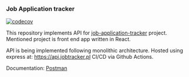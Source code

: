### Job Application tracker

[![codecov](https://codecov.io/gh/nekiro/job-application-tracker-api/branch/master/graph/badge.svg?token=0TUQ0HDAOV)](https://codecov.io/gh/nekiro/job-application-tracker-api)

This repository implements API for [job-application-tracker](https://github.com/energywraith/job-application-tracker) project.
Mentioned project is front end app written in React.

API is being implemented following monolithic architecture.
Hosted using express at: https://api.jobtracker.pl
CI/CD via Github Actions.

Documentation:
[Postman](https://documenter.getpostman.com/view/9956320/UyrBhvHX)
